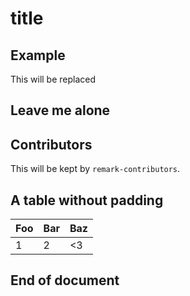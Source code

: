 # title

## Example

This will be replaced

## Leave me alone
## Contributors

This will be kept by `remark-contributors`.

## A table without padding

| Foo | Bar | Baz   |
| --- | --- | ----- |
| 1   | 2   | &lt;3 |

## End of document
